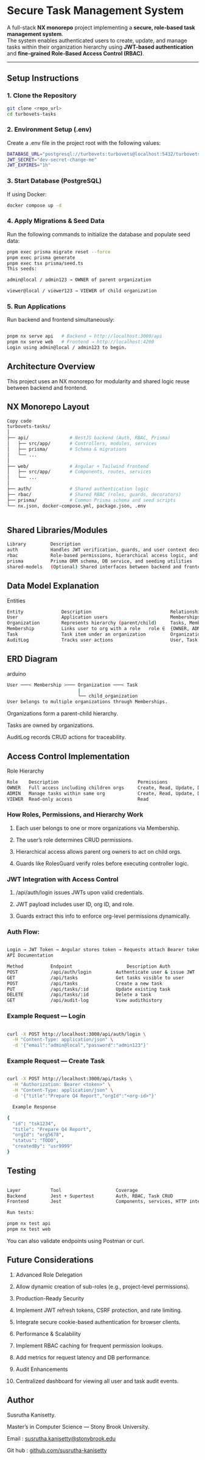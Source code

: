 
#  Secure Task Management System

A full-stack **NX monorepo** project implementing a **secure, role-based task management system**.  
The system enables authenticated users to create, update, and manage tasks within their organization hierarchy using **JWT-based authentication** and **fine-grained Role-Based Access Control (RBAC)**.

---

## Setup Instructions

### 1. Clone the Repository
```bash
git clone <repo_url>
cd turbovets-tasks
```


### 2. Environment Setup (.env)
Create a .env file in the project root with the following values:

```bash
DATABASE_URL="postgresql://turbovets:turbovets@localhost:5432/turbovets?schema=public"
JWT_SECRET="dev-secret-change-me"
JWT_EXPIRES="1h"

```

### 3. Start Database (PostgreSQL)
If using Docker:

```bash
docker compose up -d

```

### 4. Apply Migrations & Seed Data
Run the following commands to initialize the database and populate seed data:

```bash
pnpm exec prisma migrate reset --force
pnpm exec prisma generate
pnpm exec tsx prisma/seed.ts
This seeds:

admin@local / admin123 → OWNER of parent organization

viewer@local / viewer123 → VIEWER of child organization
```


### 5. Run Applications

Run backend and frontend simultaneously:
```bash

pnpm nx serve api   # Backend → http://localhost:3000/api
pnpm nx serve web   # Frontend → http://localhost:4200
Login using admin@local / admin123 to begin.

```


## Architecture Overview
This project uses an NX monorepo for modularity and shared logic reuse between backend and frontend.

## NX Monorepo Layout
```bash
Copy code
turbovets-tasks/
│
├── api/               # NestJS backend (Auth, RBAC, Prisma)
│   ├── src/app/       # Controllers, modules, services
│   ├── prisma/        # Schema & migrations
│   └── ...
│
├── web/               # Angular + Tailwind frontend
│   ├── src/app/       # Components, routes, services
│   └── ...
│
├── auth/              # Shared authentication logic
├── rbac/              # Shared RBAC (roles, guards, decorators)
├── prisma/            # Common Prisma schema and seed scripts
└── nx.json, docker-compose.yml, package.json, .env



```

## Shared Libraries/Modules
```bash
Library	        Description
auth	        Handles JWT verification, guards, and user context decorators
rbac	        Role-based permissions, hierarchical access logic, and guards
prisma	        Prisma ORM schema, DB service, and seeding utilities
shared-models	(Optional) Shared interfaces between backend and frontend
```

## Data Model Explanation
Entities

```bash
Entity	            Description	                            Relationships
User	            Application users	                    Memberships
Organization	    Represents hierarchy (parent/child)	    Tasks, Members
Membership	        Links user to org with a role	role ∈  {OWNER, ADMIN, VIEWER}
Task	            Task item under an organization	        Organization, User
AuditLog	        Tracks user actions	                    User, Task
```


## ERD Diagram
arduino
```bash
User ───< Membership >─── Organization ───< Task
                          |
                          └── child_organization
User belongs to multiple organizations through Memberships.
```

Organizations form a parent-child hierarchy.

Tasks are owned by organizations.

AuditLog records CRUD actions for traceability.

## Access Control Implementation
Role Hierarchy
```bash
Role	Description	                            Permissions
OWNER	Full access including children orgs	    Create, Read, Update, Delete
ADMIN	Manage tasks within same org	        Create, Read, Update, Delete
VIEWER	Read-only access	                    Read
```

### How Roles, Permissions, and Hierarchy Work
1. Each user belongs to one or more organizations via Membership.

2. The user’s role determines CRUD permissions.

3. Hierarchical access allows parent org owners to act on child orgs.

4. Guards like RolesGuard verify roles before executing controller logic.

### JWT Integration with Access Control
1. /api/auth/login issues JWTs upon valid credentials.

2. JWT payload includes user ID, org ID, and role.

3. Guards extract this info to enforce org-level permissions dynamically.

### Auth Flow:


```bash

Login → JWT Token → Angular stores token → Requests attach Bearer token → Nest guards validate & authorize
API Documentation

Method	        Endpoint	                Description	Auth	                Role
POST	        /api/auth/login	        Authenticate user & issue JWT	        Public
GET	            /api/tasks	            Get tasks visible to user	            Viewer+
POST	        /api/tasks	            Create a new task	                    Admin+
PUT	            /api/tasks/:id	        Update existing task	                Admin+
DELETE      	/api/tasks/:id	        Delete a task	                        Admin+
GET	            /api/audit-log	        View audithistory	                    Owner/Admin
```
### Example Request — Login
```bash

curl -X POST http://localhost:3000/api/auth/login \
  -H "Content-Type: application/json" \
  -d '{"email":"admin@local","password":"admin123"}'
  ```

### Example Request — Create Task
```bash

curl -X POST http://localhost:3000/api/tasks \
  -H "Authorization: Bearer <token>" \
  -H "Content-Type: application/json" \
  -d '{"title":"Prepare Q4 Report","orgId":"<org-id>"}'

  Example Response

{
  "id": "tsk1234",
  "title": "Prepare Q4 Report",
  "orgId": "org5678",
  "status": "TODO",
  "createdBy": "usr9999"
}

```



## Testing
```bash

Layer	        Tool	                Coverage
Backend	        Jest + Supertest	    Auth, RBAC, Task CRUD
Frontend	    Jest	                Components, services, HTTP interceptor

Run tests:

pnpm nx test api
pnpm nx test web
```

You can also validate endpoints using Postman or curl.

## Future Considerations
1. Advanced Role Delegation

2. Allow dynamic creation of sub-roles (e.g., project-level permissions).

3. Production-Ready Security

4. Implement JWT refresh tokens, CSRF protection, and rate limiting.

5. Integrate secure cookie-based authentication for browser clients.

6. Performance & Scalability

7. Implement RBAC caching for frequent permission lookups.

8. Add metrics for request latency and DB performance.

9. Audit Enhancements

10. Centralized dashboard for viewing all user and task audit events.

## Author
Susrutha Kanisetty.

Master’s in Computer Science — Stony Brook University.

Email :  susrutha.kanisetty@stonybrook.edu

Git hub :  [github.com/susrutha-kanisetty](https://github.com/susruthakanisetty-git)

